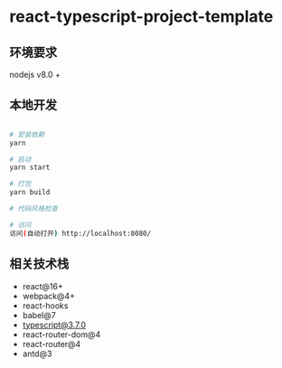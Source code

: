 # react-typescript-project-template

## 环境要求

nodejs v8.0 +

## 本地开发

```bash

# 安装依赖
yarn

# 启动
yarn start

# 打包
yarn build

# 代码风格检查

# 访问
访问(自动打开) http://localhost:8080/
```

## 相关技术栈

- react@16+
- webpack@4+
- react-hooks
- babel@7
- typescript@3.7.0
- react-router-dom@4
- react-router@4
- antd@3
